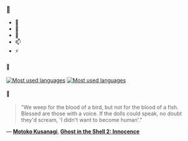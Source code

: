 ### 👋

- 🔭
- 🌱
- 💬
- 📫
- ⚡

#### 🧏

[![Most used languages](https://github-readme-stats-aynah.vercel.app/api/top-langs/?username=aynh&theme=solarized-dark&langs_count=6&layout=compact&hide_title=true)](https://github.com/anuraghazra/github-readme-stats#gh-dark-mode-only)
[![Most used languages](https://github-readme-stats-aynah.vercel.app/api/top-langs/?username=aynh&theme=solarized-light&langs_count=6&layout=compact&hide_title=true)](https://github.com/anuraghazra/github-readme-stats#gh-light-mode-only)

#### 💬

> "We weep for the blood of a bird, but not for the blood of a fish. Blessed are those with a voice. If the dolls could speak, no doubt they'd scream, 'I didn't want to become human'."

&mdash; [**Motoko Kusanagi**](https://myanimelist.net/character.php?q=Motoko%20Kusanagi&cat=character), [**Ghost in the Shell 2: Innocence**](https://myanimelist.net/search/all?q=Ghost%20in%20the%20Shell%202%3A%20Innocence&cat=all)

